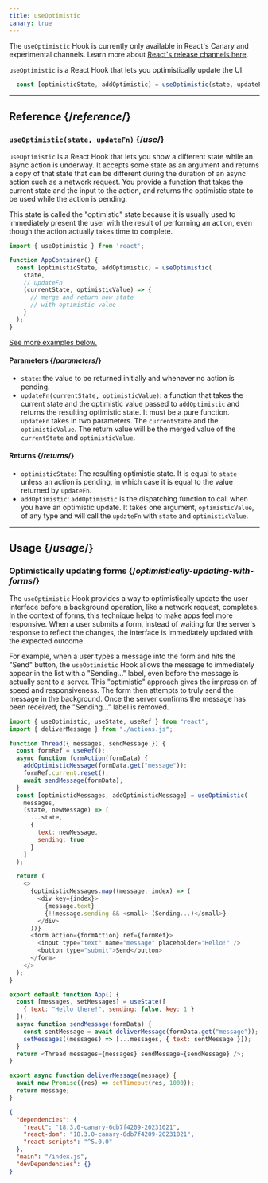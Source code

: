 ```yaml
---
title: useOptimistic
canary: true
---
```


<Canary>

The `useOptimistic` Hook is currently only available in React's Canary and experimental channels. Learn more about [React's release channels here](/community/versioning-policy#all-release-channels).

</Canary>

<Intro>

`useOptimistic` is a React Hook that lets you optimistically update the UI.

```js
  const [optimisticState, addOptimistic] = useOptimistic(state, updateFn);
```

</Intro>

<InlineToc />

---

## Reference {/*reference*/}

### `useOptimistic(state, updateFn)` {/*use*/}

`useOptimistic` is a React Hook that lets you show a different state while an async action is underway. It accepts some state as an argument and returns a copy of that state that can be different during the duration of an async action such as a network request. You provide a function that takes the current state and the input to the action, and returns the optimistic state to be used while the action is pending.

This state is called the "optimistic" state because it is usually used to immediately present the user with the result of performing an action, even though the action actually takes time to complete.

```js
import { useOptimistic } from 'react';

function AppContainer() {
  const [optimisticState, addOptimistic] = useOptimistic(
    state,
    // updateFn
    (currentState, optimisticValue) => {
      // merge and return new state
      // with optimistic value
    }
  );
}
```

[See more examples below.](#usage)

#### Parameters {/*parameters*/}

* `state`: the value to be returned initially and whenever no action is pending.
* `updateFn(currentState, optimisticValue)`: a function that takes the current state and the optimistic value passed to `addOptimistic` and returns the resulting optimistic state. It must be a pure function. `updateFn` takes in two parameters. The `currentState` and the `optimisticValue`. The return value will be the merged value of the `currentState` and `optimisticValue`.


#### Returns {/*returns*/}

* `optimisticState`: The resulting optimistic state. It is equal to `state` unless an action is pending, in which case it is equal to the value returned by `updateFn`.
* `addOptimistic`: `addOptimistic` is the dispatching function to call when you have an optimistic update. It takes one argument, `optimisticValue`, of any type and will call the `updateFn` with `state` and `optimisticValue`.

---

## Usage {/*usage*/}

### Optimistically updating forms {/*optimistically-updating-with-forms*/}

The `useOptimistic` Hook provides a way to optimistically update the user interface before a background operation, like a network request, completes. In the context of forms, this technique helps to make apps feel more responsive. When a user submits a form, instead of waiting for the server's response to reflect the changes, the interface is immediately updated with the expected outcome.

For example, when a user types a message into the form and hits the "Send" button, the `useOptimistic` Hook allows the message to immediately appear in the list with a "Sending..." label, even before the message is actually sent to a server. This "optimistic" approach gives the impression of speed and responsiveness. The form then attempts to truly send the message in the background. Once the server confirms the message has been received, the "Sending..." label is removed.

<Sandpack>


```js src/App.js
import { useOptimistic, useState, useRef } from "react";
import { deliverMessage } from "./actions.js";

function Thread({ messages, sendMessage }) {
  const formRef = useRef();
  async function formAction(formData) {
    addOptimisticMessage(formData.get("message"));
    formRef.current.reset();
    await sendMessage(formData);
  }
  const [optimisticMessages, addOptimisticMessage] = useOptimistic(
    messages,
    (state, newMessage) => [
      ...state,
      {
        text: newMessage,
        sending: true
      }
    ]
  );

  return (
    <>
      {optimisticMessages.map((message, index) => (
        <div key={index}>
          {message.text}
          {!!message.sending && <small> (Sending...)</small>}
        </div>
      ))}
      <form action={formAction} ref={formRef}>
        <input type="text" name="message" placeholder="Hello!" />
        <button type="submit">Send</button>
      </form>
    </>
  );
}

export default function App() {
  const [messages, setMessages] = useState([
    { text: "Hello there!", sending: false, key: 1 }
  ]);
  async function sendMessage(formData) {
    const sentMessage = await deliverMessage(formData.get("message"));
    setMessages((messages) => [...messages, { text: sentMessage }]);
  }
  return <Thread messages={messages} sendMessage={sendMessage} />;
}
```

```js src/actions.js
export async function deliverMessage(message) {
  await new Promise((res) => setTimeout(res, 1000));
  return message;
}
```


```json package.json hidden
{
  "dependencies": {
    "react": "18.3.0-canary-6db7f4209-20231021",
    "react-dom": "18.3.0-canary-6db7f4209-20231021",
    "react-scripts": "^5.0.0"
  },
  "main": "/index.js",
  "devDependencies": {}
}
```

</Sandpack>
